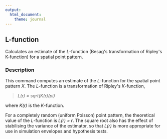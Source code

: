 ```yaml
---
output: 
  html_document: 
    theme: journal
---
```


## L-function

Calculates an estimate of the *L*-function (Besag's transformation of Ripley's K-function) for a spatial point pattern.

### Description

This command computes an estimate of the *L*-function for the spatial point pattern *X*. The *L*-function is a transformation of Ripley's *K*-function,

> *L(r) = sqrt(K(r)/pi)*

where *K(r)* is the *K*-function.

For a completely random (uniform Poisson) point pattern, the theoretical value of the *L*-function is *L(r) = r*. The square root also has the effect of stabilising the variance of the estimator, so that *L(r)* is more appropriate for use in simulation envelopes and hypothesis tests.